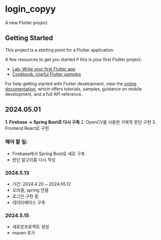 # login_copyy

A new Flutter project.

## Getting Started

This project is a starting point for a Flutter application.

A few resources to get you started if this is your first Flutter project:

- [Lab: Write your first Flutter app](https://docs.flutter.dev/get-started/codelab)
- [Cookbook: Useful Flutter samples](https://docs.flutter.dev/cookbook)

For help getting started with Flutter development, view the
[online documentation](https://docs.flutter.dev/), which offers tutorials,
samples, guidance on mobile development, and a full API reference.
## 2024.05.01
**1. Firebase -> Spring Boot로 다시 구축**
2. OpenCV를 사용한 거북목 판단 구현
3. Frontend React로 구현

### 해야 할 일:
- Firebase에서 Spring Boot로 새로 구축
- 판단 알고리즘 다시 작성

### 2024.5.13
-  기간: 2024.4.20 ~ 2024.05.12
-  오라클, spring 연결
-  로그인 구현 중
-  데이터베이스 구축
### 2024.5.15
- 새로운프로젝트 생성 
- maven 추가
